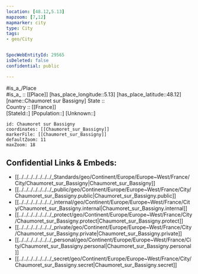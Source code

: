 ```yaml
---
location: [48.12,5.13] 
mapzoom: [7,12] 
mapmarker: city 
type: City
tags:
- geo/City


SpocWebEntityId: 29565
isDeleted: false
confidential: public

---
```

#is_a_/Place  
#is_a_ :: [[Place]] 
[has_place_longitude::5.13] 
[has_place_latitude::48.12] 
[name::Chaumoret sur Bassigny] 
State ::  
Country :: [[France]]  
[StateId::] 
[Population::] 
[Unknown::] 


```leaflet
id: Chaumoret sur Bassigny
coordinates: [[Chaumoret_sur_Bassigny]] 
markerFile: [[Chaumoret_sur_Bassigny]] 
defaultZoom: 11 
maxZoom: 18
```


## Confidential Links & Embeds: 
- [[../../../../../../../_Standards/geo/Continent/Europe/Europe~West/France/City/Chaumoret_sur_Bassigny|Chaumoret_sur_Bassigny]] 
- [[../../../../../../../_public/geo/Continent/Europe/Europe~West/France/City/Chaumoret_sur_Bassigny.public|Chaumoret_sur_Bassigny.public]] 
- [[../../../../../../../_internal/geo/Continent/Europe/Europe~West/France/City/Chaumoret_sur_Bassigny.internal|Chaumoret_sur_Bassigny.internal]] 
- [[../../../../../../../_protect/geo/Continent/Europe/Europe~West/France/City/Chaumoret_sur_Bassigny.protect|Chaumoret_sur_Bassigny.protect]] 
- [[../../../../../../../_private/geo/Continent/Europe/Europe~West/France/City/Chaumoret_sur_Bassigny.private|Chaumoret_sur_Bassigny.private]] 
- [[../../../../../../../_personal/geo/Continent/Europe/Europe~West/France/City/Chaumoret_sur_Bassigny.personal|Chaumoret_sur_Bassigny.personal]] 
- [[../../../../../../../_secret/geo/Continent/Europe/Europe~West/France/City/Chaumoret_sur_Bassigny.secret|Chaumoret_sur_Bassigny.secret]] 
